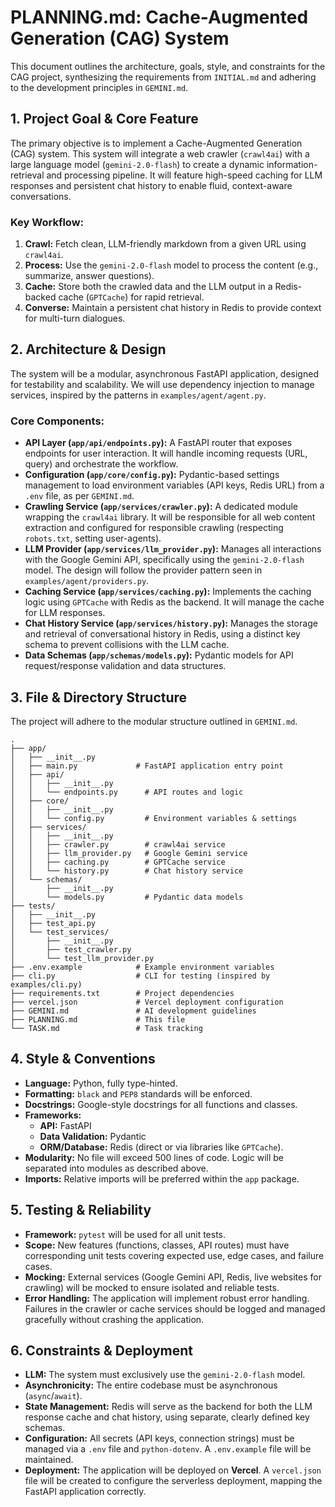 # PLANNING.md: Cache-Augmented Generation (CAG) System

This document outlines the architecture, goals, style, and constraints for the CAG project, synthesizing the requirements from `INITIAL.md` and adhering to the development principles in `GEMINI.md`.

## 1. Project Goal & Core Feature

The primary objective is to implement a Cache-Augmented Generation (CAG) system. This system will integrate a web crawler (`crawl4ai`) with a large language model (`gemini-2.0-flash`) to create a dynamic information-retrieval and processing pipeline. It will feature high-speed caching for LLM responses and persistent chat history to enable fluid, context-aware conversations.

### Key Workflow:
1.  **Crawl:** Fetch clean, LLM-friendly markdown from a given URL using `crawl4ai`.
2.  **Process:** Use the `gemini-2.0-flash` model to process the content (e.g., summarize, answer questions).
3.  **Cache:** Store both the crawled data and the LLM output in a Redis-backed cache (`GPTCache`) for rapid retrieval.
4.  **Converse:** Maintain a persistent chat history in Redis to provide context for multi-turn dialogues.

## 2. Architecture & Design

The system will be a modular, asynchronous FastAPI application, designed for testability and scalability. We will use dependency injection to manage services, inspired by the patterns in `examples/agent/agent.py`.

### Core Components:

-   **API Layer (`app/api/endpoints.py`):** A FastAPI router that exposes endpoints for user interaction. It will handle incoming requests (URL, query) and orchestrate the workflow.
-   **Configuration (`app/core/config.py`):** Pydantic-based settings management to load environment variables (API keys, Redis URL) from a `.env` file, as per `GEMINI.md`.
-   **Crawling Service (`app/services/crawler.py`):** A dedicated module wrapping the `crawl4ai` library. It will be responsible for all web content extraction and configured for responsible crawling (respecting `robots.txt`, setting user-agents).
-   **LLM Provider (`app/services/llm_provider.py`):** Manages all interactions with the Google Gemini API, specifically using the `gemini-2.0-flash` model. The design will follow the provider pattern seen in `examples/agent/providers.py`.
-   **Caching Service (`app/services/caching.py`):** Implements the caching logic using `GPTCache` with Redis as the backend. It will manage the cache for LLM responses.
-   **Chat History Service (`app/services/history.py`):** Manages the storage and retrieval of conversational history in Redis, using a distinct key schema to prevent collisions with the LLM cache.
-   **Data Schemas (`app/schemas/models.py`):** Pydantic models for API request/response validation and data structures.

## 3. File & Directory Structure

The project will adhere to the modular structure outlined in `GEMINI.md`.

```
.
├── app/
│   ├── __init__.py
│   ├── main.py             # FastAPI application entry point
│   ├── api/
│   │   ├── __init__.py
│   │   └── endpoints.py      # API routes and logic
│   ├── core/
│   │   ├── __init__.py
│   │   └── config.py         # Environment variables & settings
│   ├── services/
│   │   ├── __init__.py
│   │   ├── crawler.py        # crawl4ai service
│   │   ├── llm_provider.py   # Google Gemini service
│   │   ├── caching.py        # GPTCache service
│   │   └── history.py        # Chat history service
│   └── schemas/
│       ├── __init__.py
│       └── models.py         # Pydantic data models
├── tests/
│   ├── __init__.py
│   ├── test_api.py
│   └── test_services/
│       ├── __init__.py
│       ├── test_crawler.py
│       └── test_llm_provider.py
├── .env.example            # Example environment variables
├── cli.py                  # CLI for testing (inspired by examples/cli.py)
├── requirements.txt        # Project dependencies
├── vercel.json             # Vercel deployment configuration
├── GEMINI.md               # AI development guidelines
├── PLANNING.md             # This file
└── TASK.md                 # Task tracking
```

## 4. Style & Conventions

-   **Language:** Python, fully type-hinted.
-   **Formatting:** `black` and `PEP8` standards will be enforced.
-   **Docstrings:** Google-style docstrings for all functions and classes.
-   **Frameworks:**
    -   **API:** FastAPI
    -   **Data Validation:** Pydantic
    -   **ORM/Database:** Redis (direct or via libraries like `GPTCache`).
-   **Modularity:** No file will exceed 500 lines of code. Logic will be separated into modules as described above.
-   **Imports:** Relative imports will be preferred within the `app` package.

## 5. Testing & Reliability

-   **Framework:** `pytest` will be used for all unit tests.
-   **Scope:** New features (functions, classes, API routes) must have corresponding unit tests covering expected use, edge cases, and failure cases.
-   **Mocking:** External services (Google Gemini API, Redis, live websites for crawling) will be mocked to ensure isolated and reliable tests.
-   **Error Handling:** The application will implement robust error handling. Failures in the crawler or cache services should be logged and managed gracefully without crashing the application.

## 6. Constraints & Deployment

-   **LLM:** The system must exclusively use the `gemini-2.0-flash` model.
-   **Asynchronicity:** The entire codebase must be asynchronous (`async`/`await`).
-   **State Management:** Redis will serve as the backend for both the LLM response cache and chat history, using separate, clearly defined key schemas.
-   **Configuration:** All secrets (API keys, connection strings) must be managed via a `.env` file and `python-dotenv`. A `.env.example` file will be maintained.
-   **Deployment:** The application will be deployed on **Vercel**. A `vercel.json` file will be created to configure the serverless deployment, mapping the FastAPI application correctly.
